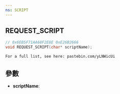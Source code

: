 ```yaml
---
ns: SCRIPT
---
```

## REQUEST_SCRIPT

```c
// 0x6EB5F71AA68F2E8E 0xE26B2666
void REQUEST_SCRIPT(char* scriptName);
```

```
For a full list, see here: pastebin.com/yLNWicUi  
```

## 參數
* **scriptName**: 

